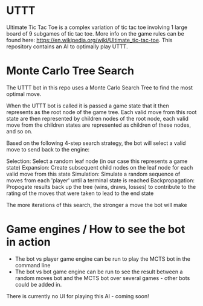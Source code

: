 # UTTT
Ultimate Tic Tac Toe is a complex variation of tic tac toe involving 1 large board of 9 subgames of tic tac toe. More info on the game rules can be found here: https://en.wikipedia.org/wiki/Ultimate_tic-tac-toe. This repository contains an AI to optimally play UTTT.

# Monte Carlo Tree Search
The UTTT bot in this repo uses a Monte Carlo Search Tree to find the most optimal move.

When the UTTT bot is called it is passed a game state that it then represents as the root node of the game tree. Each valid move from this root state are then represented by children nodes of the root node, each valid move from the children states are represented as children of these nodes, and so on.

Based on the following 4-step search strategy, the bot will select a valid move to send back to the engine: 

Selection: Select a random leaf node (in our case this represents a game state)
Expansion: Create subsequent child nodes on the leaf node for each valid move from this state
Simulation: Simulate a random sequence of moves from each 'player' until a terminal state is reached
Backpropagation: Propogate results back up the tree (wins, draws, losses) to contribute to the rating of the moves that were taken to lead to the end state

The more iterations of this search, the stronger a move the bot will make


# Game engines / How to see the bot in action
- The bot vs player game engine can be run to play the MCTS bot in the command line
- The bot vs bot game engine can be run to see the result between a random moves bot and the MCTS bot over several games - other bots could be added in.

There is currently no UI for playing this AI - coming soon!
